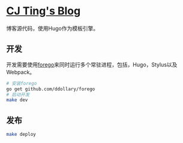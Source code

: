 # [CJ Ting's Blog](http://cjting.me)

博客源代码，使用Hugo作为模板引擎。

## 开发

开发需要使用[forego](https://github.com/ddollar/forego)来同时运行多个常驻进程，包括，Hugo，Stylus以及Webpack。

```bash
# 安装forego
go get github.com/ddollary/forego
# 启动开发
make dev
```

## 发布

```bash
make deploy
```


